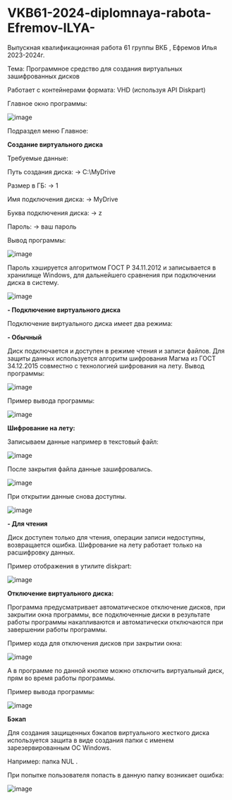 # VKB61-2024-diplomnaya-rabota-Efremov-ILYA-
Выпускная квалификационная работа 61 группы ВКБ , Ефремов Илья 2023-2024г.

Тема: Программное средство для создания виртуальных зашифрованных дисков

Работает с контейнерами формата: VHD (используя API Diskpart)

Главное окно программы:

![image](https://github.com/nekotinix/VKB61-2024-diplomnaya-rabota-Efremov-ILYA-/assets/62836642/35434e98-f199-4e44-be72-33e273a7d658)

Подраздел меню Главное:

**Создание виртуального диска**

Требуемые данные:

Путь создания диска: -> C:\MyDrive

Размер в ГБ: -> 1

Имя подключения диска: -> MyDrive

Буква подключения диска: -> z

Пароль: -> ваш пароль

Вывод программы: 

![image](https://github.com/nekotinix/VKB61-2024-diplomnaya-rabota-Efremov-ILYA-/assets/62836642/aacc3c06-b68b-4934-b4d8-c24705676a45)

Пароль хэшируется алгоритмом ГОСТ Р 34.11.2012  и записывается в хранилище Windows, для дальнейшего сравнения при подключении диска в систему.

![image](https://github.com/nekotinix/VKB61-2024-diplomnaya-rabota-Efremov-ILYA-/assets/62836642/f99cd533-4b5e-492d-a938-6dd5ac961b33)

**- Подключение виртуального диска**

Подключение виртуального  диска имеет два режима:

**- Обычный**

Диск подключается и доступен в режиме чтения и записи файлов. Для защиты данных используется алгоритм шифрования Магма из ГОСТ 34.12.2015 совместно с технологией шифрования на лету.
Вывод программы:

![image](https://github.com/nekotinix/VKB61-2024-diplomnaya-rabota-Efremov-ILYA-/assets/62836642/74588c91-fe14-4a81-96ec-289a7b08110d)

Пример вывода программы:

![image](https://github.com/nekotinix/VKB61-2024-diplomnaya-rabota-Efremov-ILYA-/assets/62836642/7c08d57b-54e3-4a9c-a834-51550c3af4fa)

**Шифрование на лету:**

Записываем данные например в текстовый файл:

![image](https://github.com/nekotinix/VKB61-2024-diplomnaya-rabota-Efremov-ILYA-/assets/62836642/38fd5e97-0948-4f30-9310-da71ab673142)

После закрытия файла данные зашифровались.

![image](https://github.com/nekotinix/VKB61-2024-diplomnaya-rabota-Efremov-ILYA-/assets/62836642/7051ac84-e9dc-4602-80b5-e23d006b263f)

При открытии данные снова доступны.

![image](https://github.com/nekotinix/VKB61-2024-diplomnaya-rabota-Efremov-ILYA-/assets/62836642/78caf98d-e0ed-4f2a-950a-bcc08e689e97)


**- Для чтения**

Диск доступен только для чтения, операции записи недоступны, возвращается ошибка. Шифрование на лету работает только на расшифровку данных.

Пример отображения в утилите diskpart:

![image](https://github.com/nekotinix/VKB61-2024-diplomnaya-rabota-Efremov-ILYA-/assets/62836642/2daee2bb-599a-4c61-acf2-9272aa59d1b3)

**Отключение виртуального диска:**

Программа предусматривает автоматическое отключение дисков, при закрытии окна программы, все подключенные диски в результате работы программы накапливаются и автоматически отключаются при завершении работы программы.

Пример кода для отключения дисков при закрытии окна:

![image](https://github.com/nekotinix/VKB61-2024-diplomnaya-rabota-Efremov-ILYA-/assets/62836642/068558a2-86f6-474c-8b31-92a0cdf32451)

А в программе по данной кнопке можно отключить виртуальный диск, прям во время работы программы.

Пример вывода программы:

![image](https://github.com/nekotinix/VKB61-2024-diplomnaya-rabota-Efremov-ILYA-/assets/62836642/b901bab9-54b9-429d-9844-a92031f0ebd7)

**Бэкап**

 Для создания  защищенных бэкапов виртуального жесткого диска используется защита в виде создания папки с  именем зарезервированным ОС Windows.
 
 Например:  папка NUL .
 
 При попытке пользователя попасть в данную папку возникает ошибка:
 
 ![image](https://github.com/nekotinix/VKB61-2024-diplomnaya-rabota-Efremov-ILYA-/assets/62836642/91a28156-cecc-44c0-adea-6134a6b80826)





